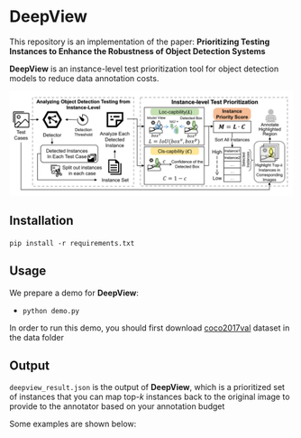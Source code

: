 # DeepView

This repository is an implementation of the paper: **Prioritizing Testing Instances to Enhance the Robustness of
Object Detection Systems**

**DeepView** is an instance-level test prioritization tool for object detection models to reduce data annotation costs.

![overview](./data/overview.Png) 

## Installation
`pip install -r requirements.txt`

## Usage
We prepare a demo for **DeepView**:
+ `python demo.py`

In order to run this demo, you should first download [coco2017val](https://cocodataset.org/#download) dataset in the data folder

## Output
`deepview_result.json` is the output of **DeepView**, which 
is a prioritized set of instances that you can 
map top-$k$ instances back to the original image 
to provide to the annotator based on your annotation 
budget

Some examples are shown below: